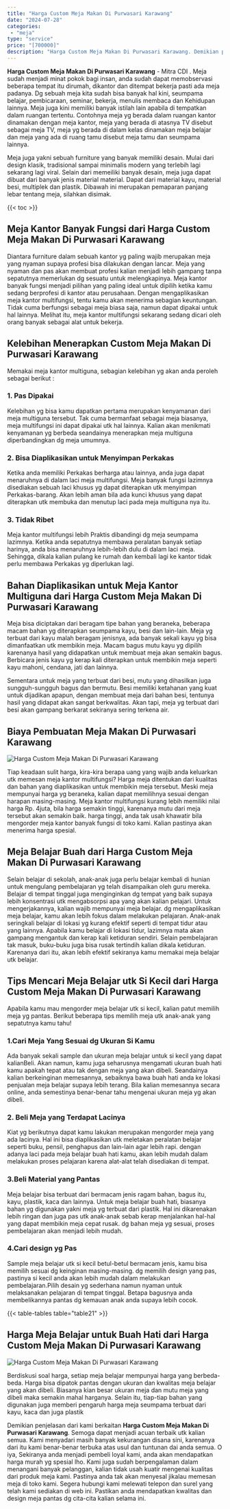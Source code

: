 ```yaml
---
title: "Harga Custom Meja Makan Di Purwasari Karawang"
date: "2024-07-28"
categories:
 - "meja"
type: "service"
price: "[700000]"
description: "Harga Custom Meja Makan Di Purwasari Karawang. Demikian penjelasan dari kami berkaitan **Harga Custom Meja Makan Di Purwasari Karawang**. Semoga dapat menjad..."
---
```


**Harga Custom Meja Makan Di Purwasari Karawang** - Mitra CDI . Meja sudah menjadi minat pokok bagi insan, anda sudah dapat memobservasi beberapa tempat itu dirumah, dikantor dan ditempat bekerja pasti ada meja padanya. Dg sebuah meja kita sudah bisa banyak hal kini, seumpama belajar, pembicaraan, seminar, bekerja, menulis membaca dan Kehidupan lainnya. Meja juga kini memiliki banyak istilah lain apabila di tempatkan dalam ruangan tertentu. Contohnya meja yg berada dalam ruangan kantor dinamakan dengan meja kantor, meja yang berada di atasnya TV disebut sebagai meja TV, meja yg berada di dalam kelas dinamakan meja belajar dan meja yang ada di ruang tamu disebut meja tamu dan seumpama lainnya.

Meja juga yakni sebuah furniture yang banyak memiliki desain. Mulai dari design klasik, tradisional sampai minimalis modern yang terlebih lagi sekarang lagi viral. Selain dari memeiliki banyak desain, meja juga dapat dibuat dari banyak jenis material material. Dapat dari material kayu, material besi, multiplek dan plastik. Dibawah ini merupakan pemaparan panjang lebar tentang meja, silahkan disimak.

{{< toc >}}

## Meja Kantor Banyak Fungsi dari Harga Custom Meja Makan Di Purwasari Karawang

Diantara furniture dalam sebuah kantor yg paling wajib merupakan meja yang nyaman supaya profesi bisa dilakukan dengan lancar. Meja yang nyaman dan pas akan membuat profesi kalian menjadi lebih gampang tanpa sepatutnya memerlukan dg sesuatu untuk melengkapinya. Meja kantor banyak fungsi menjadi pilihan yang paling ideal untuk dipilih ketika kamu sedang berprofesi di kantor atau perusahaan. Dengan mengaplikasikan meja kantor multifungsi, tentu kamu akan menerima sebagian keuntungan. Tidak cuma berfungsi sebagai meja biasa saja, namun dapat dipakai untuk hal lainnya. Melihat itu, meja kantor multifungsi sekarang sedang dicari oleh orang banyak sebagai alat untuk bekerja.

## Kelebihan Menerapkan Custom Meja Makan Di Purwasari Karawang

Memakai meja kantor multiguna, sebagian kelebihan yg akan anda peroleh sebagai berikut :

### 1\. Pas Dipakai

Kelebihan yg bisa kamu dapatkan pertama merupakan kenyamanan dari meja multiguna tersebut. Tak cuma bermanfaat sebagai meja biasanya, meja multifungsi ini dapat dipakai utk hal lainnya. Kalian akan menikmati kenyamanan yg berbeda seandainya menerapkan meja multiguna diperbandingkan dg meja umumnya.

### 2\. Bisa Diaplikasikan untuk Menyimpan Perkakas

Ketika anda memiliki Perkakas berharga atau lainnya, anda juga dapat menaruhnya di dalam laci meja multifungsi. Meja banyak fungsi lazimnya disediakan sebuah laci khusus yg dapat diterapkan utk menyimpan Perkakas-barang. Akan lebih aman bila ada kunci khusus yang dapat diterapkan utk membuka dan menutup laci pada meja multiguna nya itu.

### 3\. Tidak Ribet

Meja kantor multifungsi lebih Praktis dibandingi dg meja seumpama lazimnya. Ketika anda sepatutnya membawa peralatan banyak setiap harinya, anda bisa menaruhnya lebih-lebih dulu di dalam laci meja. Sehingga, dikala kalian pulang ke rumah dan kembali lagi ke kantor tidak perlu membawa Perkakas yg diperlukan lagi.

## Bahan Diaplikasikan untuk Meja Kantor Multiguna dari Harga Custom Meja Makan Di Purwasari Karawang

Meja bisa diciptakan dari beragam tipe bahan yang beraneka, beberapa macam bahan yg diterapkan seumpama kayu, besi dan lain-lain. Meja yg terbuat dari kayu malah beragam jenisnya, ada banyak sekali kayu yg bisa dimanfaatkan utk membikin meja. Macam bagus mutu kayu yg dipilih karenanya hasil yang didapatkan untuk membuat meja akan semakin bagus. Berbicara jenis kayu yg kerap kali diterapkan untuk membikin meja seperti kayu mahoni, cendana, jati dan lainnya.

Sementara untuk meja yang terbuat dari besi, mutu yang dihasilkan juga sungguh-sungguh bagus dan bermutu. Besi memiliki ketahanan yang kuat untuk dijadikan apapun, dengan membuat meja dari bahan besi, tentunya hasil yang didapat akan sangat berkwalitas. Akan tapi, meja yg terbuat dari besi akan gampang berkarat sekiranya sering terkena air.

## Biaya Pembuatan Meja Makan Di Purwasari Karawang

![Harga Custom Meja Makan Di Purwasari Karawang](/images/meja/meja-dewasa-001.jpg)

Tiap keadaan sulit harga, kira-kira berapa uang yang wajib anda keluarkan utk memesan meja kantor multifungsi? Harga meja ditentukan dari kualitas dan bahan yang diaplikasikan untuk membikin meja tersebut. Meski meja mempunyai harga yg beraneka, kalian dapat memilihnya sesuai dengan harapan masing-masing. Meja kantor multifungsi kurang lebih memiliki nilai harga Rp. 4juta, bila harga semakin tinggi, karenanya mutu dari meja tersebut akan semakin baik. harga tinggi, anda tak usah khawatir bila mengorder meja kantor banyak fungsi di toko kami. Kalian pastinya akan menerima harga spesial.

## Meja Belajar Buah dari Harga Custom Meja Makan Di Purwasari Karawang

Selain belajar di sekolah, anak-anak juga perlu belajar kembali di hunian untuk mengulang pembelajaran yg telah disampaikan oleh guru mereka. Belajar di tempat tinggal juga menginginkan dg tempat yang baik supaya lebih konsentrasi utk mengabsorpsi apa yang akan kalian pelajari. Untuk mengerjakannya, kalian wajib mempunyai meja belajar. dg mengaplikasikan meja belajar, kamu akan lebih fokus dalam melakukan pelajaran. Anak-anak seringkali belajar di lokasi yg kurang efektif seperti di tempat tidur atau yang lainnya. Apabila kamu belajar di lokasi tidur, lazimnya mata akan gampang mengantuk dan kerap kali ketiduran sendiri. Selain pembelajaran tak masuk, buku-buku juga bisa rusak tertindih kalian dikala ketiduran. Karenanya dari itu, akan lebih efektif sekiranya kamu memakai meja belajar utk belajar.

## Tips Mencari Meja Belajar utk Si Kecil dari Harga Custom Meja Makan Di Purwasari Karawang

Apabila kamu mau mengorder meja belajar utk si kecil, kalian patut memilih meja yg pantas. Berikut beberapa tips memilih meja utk anak-anak yang sepatutnya kamu tahu!

### 1.Cari Meja Yang Sesuai dg Ukuran Si Kamu

Ada banyak sekali sample dan ukuran meja belajar untuk si kecil yang dapat kalianBeli. Akan namun, kamu juga seharusnya mengamati ukuran buah hati kamu apakah tepat atau tak dengan meja yang akan dibeli. Seandainya kalian berkeinginan memesannya, sebaiknya bawa buah hati anda ke lokasi penjualan meja belajar supaya lebih terang. Bila kalian memesannya secara online, anda semestinya benar-benar tahu mengenai ukuran meja yg akan dibeli.

### 2\. Beli Meja yang Terdapat Lacinya

Kiat yg berikutnya dapat kamu lakukan merupakan mengorder meja yang ada lacinya. Hal ini bisa diaplikasikan utk meletakan peralatan belajar seperti buku, pensil, penghapus dan lain-lain agar lebih rapi. dengan adanya laci pada meja belajar buah hati kamu, akan lebih mudah dalam melakukan proses pelajaran karena alat-alat telah disediakan di tempat.

### 3.Beli Material yang Pantas

Meja belajar bisa terbuat dari bermacam jenis ragam bahan, bagus itu, kayu, plastik, kaca dan lainnya. Untuk meja belajar buah hati, biasanya bahan yg digunakan yakni meja yg terbuat dari plastik. Hal ini dikarenakan lebih ringan dan juga pas utk anak-anak sebab kerap menjalankan hal-hal yang dapat membikin meja cepat rusak. dg bahan meja yg sesuai, proses pembelajaran akan menjadi lebih mudah.

### 4.Cari design yg Pas

Sample meja belajar utk si kecil betul-betul bermacam jenis, kamu bisa memilih sesuai dg keinginan masing-masing. dg memilih design yang pas, pastinya si kecil anda akan lebih mudah dalam melakukan pembelajaran.Pilih desain yg sederhana namun nyaman untuk melaksanakan pelajaran di tempat tinggal. Betapa bagusnya anda membelikannya pantas dg kemauan anak anda supaya lebih cocok.

{{< table-tables table="table21" >}}

## Harga Meja Belajar untuk Buah Hati dari Harga Custom Meja Makan Di Purwasari Karawang

![Harga Custom Meja Makan Di Purwasari Karawang](/images/meja/meja-anak-011.jpg)

Berdiskusi soal harga, setiap meja belajar mempunyai harga yang berbeda-beda. Harga bisa dipatok pantas dengan ukuran dan kwalitas meja belajar yang akan dibeli. Biasanya kian besar ukuran meja dan mutu meja yang dibeli maka semakin mahal harganya. Selain itu, tiap-tiap bahan yang digunakan juga memberi pengaruh harga meja seumpama terbuat dari kayu, kaca dan juga plastik

Demikian penjelasan dari kami berkaitan **Harga Custom Meja Makan Di Purwasari Karawang**. Semoga dapat menjadi acuan terbaik utk kalian semua. Kami menyadari masih banyak kekurangan disana sini, karenanya dari itu kami benar-benar terbuka atas usul dan tuntunan dai anda semua. O iya, Sekiranya anda menjadi pembeli loyal kami, anda akan mendapatkan harga murah yg spesial lho. Kami juga sudah berpengalaman dalam menangani banyak pelanggan, kalian tidak usah kuatir mengenai kualitas dari produk meja kami. Pastinya anda tak akan menyesal jikalau memesan meja di toko kami. Segera hubungi kami melewati telepon dan surel yang telah kami sediakan di web ini. Pastikan anda mendapatkan kwalitas dan design meja pantas dg cita-cita kalian selama ini.
